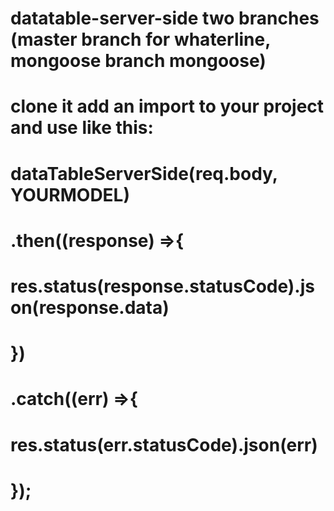 # datatable-server-side two branches (master branch for whaterline, mongoose branch mongoose)
# clone it add an import to your project and use like this:
# dataTableServerSide(req.body, YOURMODEL)
#    .then((response) =>{
#      res.status(response.statusCode).json(response.data)
#    })
#    .catch((err) =>{
#      res.status(err.statusCode).json(err)
#    });